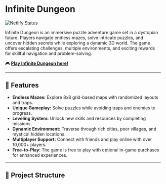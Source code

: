 # Infinite Dungeon  

[![Netlify Status](https://api.netlify.com/api/v1/badges/your-badge-id/deploy-status)](https://infinite-dungeon.netlify.app/)  

Infinite Dungeon is an immersive puzzle adventure game set in a dystopian future. Players navigate endless mazes, solve intricate puzzles, and uncover hidden secrets while exploring a dynamic 3D world. The game offers escalating challenges, multiple environments, and exciting rewards for skillful navigation and problem-solving.  

🎮 **[Play Infinite Dungeon here!](https://infinite-dungeon.netlify.app/)**  

---

## 🚀 Features  
- **Endless Mazes:** Explore 8x8 grid-based maps with randomized layouts and traps.  
- **Unique Gameplay:** Solve puzzles while avoiding traps and enemies to progress.  
- **Leveling System:** Unlock new skills and resources by completing missions.  
- **Dynamic Environment:** Traverse through rich cities, poor villages, and mystical hidden locations.  
- **Multiplayer Support:** Connect with friends and play online with over 10,000+ players.  
- **Free-to-Play:** The game is free to play with optional in-game purchases for enhanced experiences.  

---

## 📂 Project Structure  

